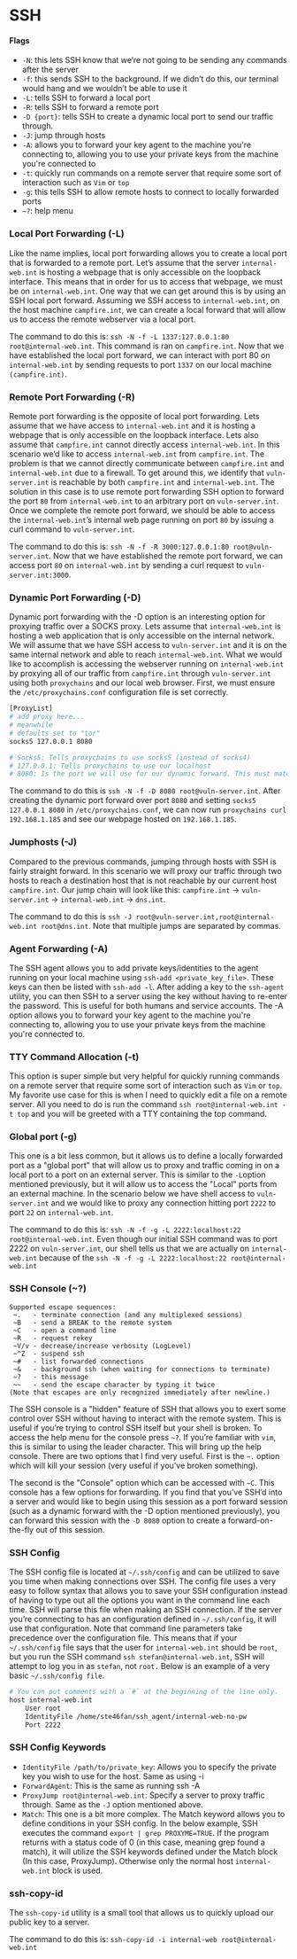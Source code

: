 # SSH

#### Flags
- `-N`: this lets SSH know that we’re not going to be sending any commands after the server
- `-f`: this sends SSH to the background. If we didn’t do this, our terminal would hang and we wouldn’t be able to use it
- `-L`: tells SSH to forward a local port
- `-R`: tells SSH to forward a remote port
- `-D {port}`: tells SSH to create a dynamic local port to send our traffic through.
- `-J`: jump through hosts
- `-A`: allows you to forward your key agent to the machine you're connecting to, allowing you to use your private keys from the machine you're connected to
- `-t`: quickly run commands on a remote server that require some sort of interaction such as `Vim` or `top`
- `-g`: this tells SSH to allow remote hosts to connect to locally forwarded ports
- `~?`: help menu

### Local Port Forwarding (-L)

Like the name implies, local port forwarding allows you to create a local port that is forwarded to a remote port. Let’s assume that the server `internal-web.int` is hosting a webpage that is only accessible on the loopback interface. This means that in order for us to access that webpage, we must be on `internal-web.int`. One way that we can get around this is by using an SSH local port forward. Assuming we SSH access to `internal-web.int`, on the host machine `campfire.int`, we can create a local forward that will allow us to access the remote webserver via a local port.

The command to do this is: `ssh -N -f -L 1337:127.0.0.1:80 root@internal-web.int`. This command is ran on `campfire.int`. Now that we have established the local port forward, we can interact with port 80 on `internal-web.int` by sending requests to port `1337` on our local machine `(campfire.int)`.

### Remote Port Forwarding (-R)

Remote port forwarding is the opposite of local port forwarding. Lets assume that we have access to `internal-web.int` and it is hosting a webpage that is only accessible on the loopback interface. Lets also assume that `campfire.int` cannot directly access `internal-web.int`. In this scenario we’d like to access `internal-web.int` from `campfire.int`. The problem is that we cannot directly communicate between `campfire.int` and `internal-web.int` due to a firewall. To get around this, we identify that `vuln-server.int` is reachable by both `campfire.int` and `internal-web.int`. The solution in this case is to use remote port forwarding SSH option to forward the port `80` from `internal-web.int` to an arbitrary port on `vuln-server.int`. Once we complete the remote port forward, we should be able to access the `internal-web.int`’s internal web page running on port `80` by issuing a curl command to `vuln-server.int`.

The command to do this is: `ssh -N -f -R 3000:127.0.0.1:80 root@vuln-server.int`. Now that we have established the remote port forward, we can access port `80` on `internal-web.int` by sending a curl request to `vuln-server.int:3000`.

### Dynamic Port Forwarding (-D)

Dynamic port forwarding with the -D option is an interesting option for proxying traffic over a SOCKS proxy. Lets assume that `internal-web.int` is hosting a web application that is only accessible on the internal network. We will assume that we have SSH access to `vuln-server.int` and it is on the same internal network and able to reach `internal-web.int`. What we would like to accomplish is accessing the webserver running on `internal-web.int` by proxying all of our traffic from `campfire.int` through `vuln-server.int` using both `proxychains` and our local web browser. First, we must ensure the `/etc/proxychains.conf` configuration file is set correctly.

```bash
[ProxyList]
# add proxy here...
# meanwhile
# defaults set to "tor"
socks5 127.0.0.1 8080

# Socks5: Tells proxychains to use socks5 (instead of socks4)
# 127.0.0.1: Tells proxychains to use our localhost
# 8080: Is the port we will use for our dynamic forward. This must match the port you specify with -D in your SSH command.
```

The command to do this is `ssh -N -f -D 8080 root@vuln-server.int`. After creating the dynamic port forward over port `8080` and setting `socks5 127.0.0.1 8080` in `/etc/proxychains.conf`, we can now run `proxychains curl 192.168.1.185` and see our webpage hosted on `192.168.1.185`.


### Jumphosts (-J)

Compared to the previous commands, jumping through hosts with SSH is fairly straight forward. In this scenario we will proxy our traffic through two hosts to reach a destination host that is not reachable by our current host `campfire.int`. Our jump chain will look like this: `campfire.int` -> `vuln-server.int` -> `internal-web.int` -> `dns.int`.

The command to do this is `ssh -J root@vuln-server.int,root@internal-web.int root@dns.int`. Note that multiple jumps are separated by commas.


### Agent Forwarding (-A)

The SSH agent allows you to add private keys/identities to the agent running on your local machine using `ssh-add <private_key_file>`. These keys can then be listed with `ssh-add -l`. After adding a key to the `ssh-agent` utility, you can then SSH to a server using the key without having to re-enter the password. This is useful for both humans and service accounts. The -A option allows you to forward your key agent to the machine you're connecting to, allowing you to use your private keys from the machine you're connected to.


### TTY Command Allocation (-t)

This option is super simple but very helpful for quickly running commands on a remote server that require some sort of interaction such as `Vim` or `top`. My favorite use case for this is when I need to quickly edit a file on a remote server. All you need to do is run the command `ssh root@internal-web.int -t top` and you will be greeted with a TTY containing the top command.


### Global port (-g)

This one is a bit less common, but it allows us to define a locally forwarded port as a "global port" that will allow us to proxy and traffic coming in on a local port to a port on an external server. This is similar to the `-L`option mentioned previously, but it will allow us to access the "Local" ports from an external machine. In the scenario below we have shell access to `vuln-server.int` and we would like to proxy any connection hitting port `2222` to port `22` on `internal-web.int`.

The command to do this is: `ssh -N -f -g -L 2222:localhost:22 root@internal-web.int`. Even though our initial SSH command was to port 2222 on `vuln-server.int`, our shell tells us that we are actually on `internal-web.int` because of the `ssh -N -f -g -L 2222:localhost:22 root@internal-web.int`


### SSH Console (~?)

```
Supported escape sequences:
 ~.   - terminate connection (and any multiplexed sessions)
 ~B   - send a BREAK to the remote system
 ~C   - open a command line
 ~R   - request rekey
 ~V/v - decrease/increase verbosity (LogLevel)
 ~^Z  - suspend ssh
 ~#   - list forwarded connections
 ~&   - background ssh (when waiting for connections to terminate)
 ~?   - this message
 ~~   - send the escape character by typing it twice
(Note that escapes are only recognized immediately after newline.)
```

The SSH console is a "hidden" feature of SSH that allows you to exert some control over SSH without having to interact with the remote system. This is useful if you’re trying to control SSH itself but your shell is broken. To access the help menu for the console press `~?`. If you’re familiar with `vim`, this is similar to using the leader character. This will bring up the help console. There are two options that I find very useful. First is the `~.` option which will kill your session (very useful if you’ve broken something).

The second is the "Console" option which can be accessed with `~C`. This console has a few options for forwarding. If you find that you’ve SSH’d into a server and would like to begin using this session as a port forward session (such as a dynamic forward with the -D option mentioned previously), you can forward this session with the `-D 8080` option to create a forward-on-the-fly out of this session.


### SSH Config

The SSH config file is located at `~/.ssh/config` and can be utilized to save you time when making connections over SSH. The config file uses a very easy to follow syntax that allows you to save your SSH configuration instead of having to type out all the options you want in the command line each time. SSH will parse this file when making an SSH connection. If the server you’re connecting to has an configuration defined in `~/.ssh/config`, it will use that configuration. Note that command line parameters take precedence over the configuration file. This means that if your `~/.ssh/config` file says that the user for `internal-web.int` should be `root`, but you run the SSH command `ssh stefan@internal-web.int`, SSH will attempt to log you in as `stefan`, not `root.` Below is an example of a very basic `~/.ssh/config file`.

```bash
# You can put comments with a `#` at the beginning of the line only. 
host internal-web.int
    User root
    IdentityFile /home/ste46fan/ssh_agent/internal-web-no-pw
	Port 2222
```

### SSH Config Keywords

- `IdentityFile /path/to/private_key`: Allows you to specify the private key you wish to use for the host. Same as using -i
- `ForwardAgent`: This is the same as running ssh -A
- `ProxyJump root@internal-web.int`: Specify a server to proxy traffic through. Same as the `-J` option mentioned above.
- `Match`: This one is a bit more complex. The Match keyword allows you to define conditions in your SSH config. In the below example, SSH executes the command `export | grep PROXYME=TRUE`. If the program returns with a status code of 0 (in this case, meaning grep found a match), it will utilize the SSH keywords defined under the Match block (In this case, ProxyJump). Otherwise only the normal host `internal-web.int` block is used.


### ssh-copy-id

The `ssh-copy-id` utility is a small tool that allows us to quickly upload our public key to a server.

The command to do this is: `ssh-copy-id -i internal-web root@internal-web.int`
